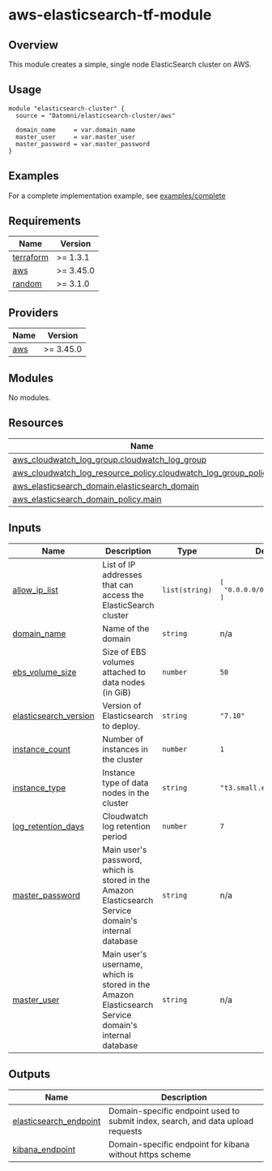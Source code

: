 # aws-elasticsearch-tf-module
## Overview
This module creates a simple, single node ElasticSearch cluster on AWS.

## Usage
```
module "elasticsearch-cluster" {
  source = "Datomni/elasticsearch-cluster/aws"

  domain_name     = var.domain_name
  master_user     = var.master_user
  master_password = var.master_password
}
```

## Examples
For a complete implementation example, see [examples/complete](https://github.com/Datomni/terraform-aws-elasticsearch-cluster/tree/main/examples/complete)

<!-- BEGIN_TF_DOCS -->
## Requirements

| Name | Version    |
|------|------------|
| <a name="requirement_terraform"></a> [terraform](#requirement\_terraform) | \>= 1.3.1  |
| <a name="requirement_aws"></a> [aws](#requirement\_aws) | \>= 3.45.0 |
| <a name="requirement_random"></a> [random](#requirement\_random) | \>= 3.1.0  |

## Providers

| Name | Version    |
|------|------------|
| <a name="provider_aws"></a> [aws](#provider\_aws) | \>= 3.45.0 |

## Modules

No modules.

## Resources

| Name | Type |
|------|------|
| [aws_cloudwatch_log_group.cloudwatch_log_group](https://registry.terraform.io/providers/hashicorp/aws/latest/docs/resources/cloudwatch_log_group) | resource |
| [aws_cloudwatch_log_resource_policy.cloudwatch_log_group_policy](https://registry.terraform.io/providers/hashicorp/aws/latest/docs/resources/cloudwatch_log_resource_policy) | resource |
| [aws_elasticsearch_domain.elasticsearch_domain](https://registry.terraform.io/providers/hashicorp/aws/latest/docs/resources/elasticsearch_domain) | resource |
| [aws_elasticsearch_domain_policy.main](https://registry.terraform.io/providers/hashicorp/aws/latest/docs/resources/elasticsearch_domain_policy) | resource |

## Inputs

| Name | Description | Type | Default | Required |
|------|-------------|------|---------|:--------:|
| <a name="input_allow_ip_list"></a> [allow\_ip\_list](#input\_allow\_ip\_list) | List of IP addresses that can access the ElasticSearch cluster | `list(string)` | <pre>[<br>  "0.0.0.0/0"<br>]</pre> | no |
| <a name="input_domain_name"></a> [domain\_name](#input\_domain\_name) | Name of the domain | `string` | n/a | yes |
| <a name="input_ebs_volume_size"></a> [ebs\_volume\_size](#input\_ebs\_volume\_size) | Size of EBS volumes attached to data nodes (in GiB) | `number` | `50` | no |
| <a name="input_elasticsearch_version"></a> [elasticsearch\_version](#input\_elasticsearch\_version) | Version of Elasticsearch to deploy. | `string` | `"7.10"` | no |
| <a name="input_instance_count"></a> [instance\_count](#input\_instance\_count) | Number of instances in the cluster | `number` | `1` | no |
| <a name="input_instance_type"></a> [instance\_type](#input\_instance\_type) | Instance type of data nodes in the cluster | `string` | `"t3.small.elasticsearch"` | no |
| <a name="input_log_retention_days"></a> [log\_retention\_days](#input\_log\_retention\_days) | Cloudwatch log retention period | `number` | `7` | no |
| <a name="input_master_password"></a> [master\_password](#input\_master\_password) | Main user's password, which is stored in the Amazon Elasticsearch Service domain's internal database | `string` | n/a | yes |
| <a name="input_master_user"></a> [master\_user](#input\_master\_user) | Main user's username, which is stored in the Amazon Elasticsearch Service domain's internal database | `string` | n/a | yes |

## Outputs

| Name | Description |
|------|-----------|
| <a name="output_elasticsearch_endpoint"></a> [elasticsearch\_endpoint](#output\_elasticsearch\_endpoint) | Domain-specific endpoint used to submit index, search, and data upload requests |
| <a name="output_kibana_endpoint"></a> [kibana\_endpoint](#output\_kibana\_endpoint) | Domain-specific endpoint for kibana without https scheme |
<!-- END_TF_DOCS -->
